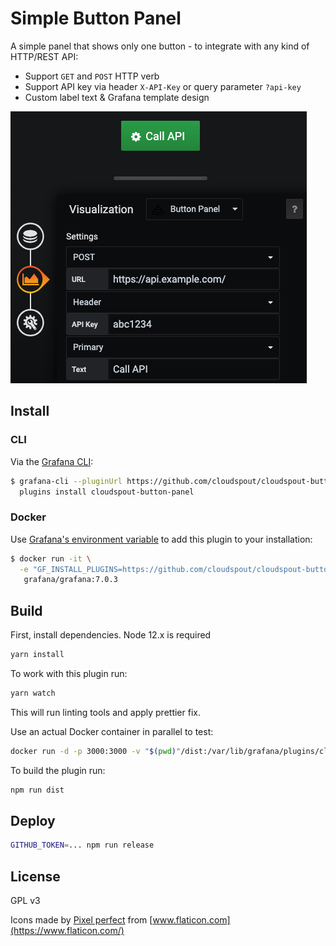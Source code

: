 # Simple Button Panel

A simple panel that shows only one button - to integrate with any kind of HTTP/REST API:

* Support `GET` and `POST` HTTP verb
* Support API key via header `X-API-Key` or query parameter `?api-key`
* Custom label text & Grafana template design

![Screenshot](img/screenshot.png)

## Install

### CLI

Via the [Grafana CLI](https://grafana.com/docs/grafana/latest/administration/cli/):

```BASH
$ grafana-cli --pluginUrl https://github.com/cloudspout/cloudspout-button-panel/releases/download/7.0.0/cloudspout-button-panel.zip \
  plugins install cloudspout-button-panel
```

### Docker

Use [Grafana's environment variable](https://grafana.com/docs/grafana/latest/installation/docker/#build-and-run-a-docker-image-with-pre-installed-plugins) to add this plugin to your installation:

```BASH
$ docker run -it \
  -e "GF_INSTALL_PLUGINS=https://github.com/cloudspout/cloudspout-button-panel/releases/download/7.0.0/cloudspout-button-panel.zip;cloudspout-button-panel" \
   grafana/grafana:7.0.3
```


## Build
First, install dependencies.
Node 12.x is required

```BASH
yarn install
```

To work with this plugin run:

```BASH
yarn watch
```

This will run linting tools and apply prettier fix.

Use an actual Docker container in parallel to test:

```BASH
docker run -d -p 3000:3000 -v "$(pwd)"/dist:/var/lib/grafana/plugins/cloudspout-button-panel --name=grafana grafana/grafana
```

To build the plugin run:

```BASH
npm run dist
```

## Deploy

```BASH
GITHUB_TOKEN=... npm run release
```

## License

GPL v3

Icons made by [Pixel perfect](https://www.flaticon.com/authors/pixel-perfect) from [www.flaticon.com](https://www.flaticon.com/)
